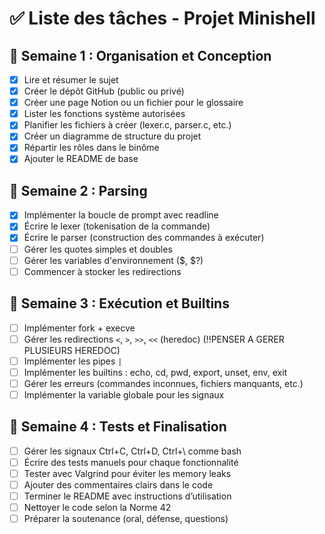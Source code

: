 # ✅ Liste des tâches - Projet Minishell

## 📅 Semaine 1 : Organisation et Conception

- [x] Lire et résumer le sujet
- [x] Créer le dépôt GitHub (public ou privé)
- [x] Créer une page Notion ou un fichier pour le glossaire
- [x] Lister les fonctions système autorisées
- [x] Planifier les fichiers à créer (lexer.c, parser.c, etc.)
- [x] Créer un diagramme de structure du projet
- [x] Répartir les rôles dans le binôme
- [x] Ajouter le README de base

## 🔧 Semaine 2 : Parsing

- [x] Implémenter la boucle de prompt avec readline
- [x] Écrire le lexer (tokenisation de la commande)
- [x] Écrire le parser (construction des commandes à exécuter)
- [ ] Gérer les quotes simples et doubles
- [ ] Gérer les variables d'environnement ($, $?)
- [ ] Commencer à stocker les redirections

## 🧪 Semaine 3 : Exécution et Builtins

- [ ] Implémenter fork + execve
- [ ] Gérer les redirections `<`, `>`, `>>`, `<<` (heredoc) (!!PENSER A GERER PLUSIEURS HEREDOC)
- [ ] Implémenter les pipes `|`
- [ ] Implémenter les builtins : echo, cd, pwd, export, unset, env, exit
- [ ] Gérer les erreurs (commandes inconnues, fichiers manquants, etc.)
- [ ] Implémenter la variable globale pour les signaux

## 🧹 Semaine 4 : Tests et Finalisation

- [ ] Gérer les signaux Ctrl+C, Ctrl+D, Ctrl+\ comme bash
- [ ] Écrire des tests manuels pour chaque fonctionnalité
- [ ] Tester avec Valgrind pour éviter les memory leaks
- [ ] Ajouter des commentaires clairs dans le code
- [ ] Terminer le README avec instructions d’utilisation
- [ ] Nettoyer le code selon la Norme 42
- [ ] Préparer la soutenance (oral, défense, questions)
